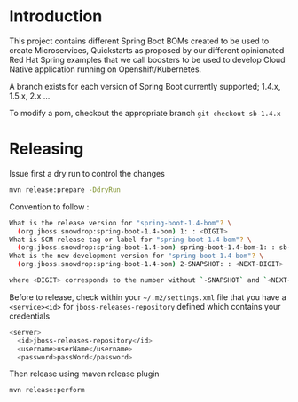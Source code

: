 # Introduction

This project contains different Spring Boot BOMs created to be used to create Microservices, Quickstarts as proposed by our different opinionated Red Hat Spring examples that we call boosters to be used to develop Cloud Native application running on Openshift/Kubernetes.

A branch exists for each version of Spring Boot currently supported; 1.4.x, 1.5.x, 2.x ...

To modify a pom, checkout the appropriate branch `git checkout sb-1.4.x`

# Releasing

Issue first a dry run to control the changes

```bash
mvn release:prepare -DdryRun
```

Convention to follow :

```bash
What is the release version for "spring-boot-1.4-bom"? \
  (org.jboss.snowdrop:spring-boot-1.4-bom) 1: : <DIGIT>
What is SCM release tag or label for "spring-boot-1.4-bom"? \
  (org.jboss.snowdrop:spring-boot-1.4-bom) spring-boot-1.4-bom-1: : sb-1.4-<DIGIT>
What is the new development version for "spring-boot-1.4-bom"? \
  (org.jboss.snowdrop:spring-boot-1.4-bom) 2-SNAPSHOT: : <NEXT-DIGIT>

where <DIGIT> corresponds to the number without `-SNAPSHOT` and `<NEXT-DIGIT>` is the next digit available
```

Before to release, check within your `~/.m2/settings.xml` file that you have a `<service><id>` for `jboss-releases-repository` defined which contains your 
credentials

```bash
<server>
  <id>jboss-releases-repository</id>
  <username>userName</username>
  <password>passWord</password>
```

Then release using maven release plugin

```bash
mvn release:perform
```

